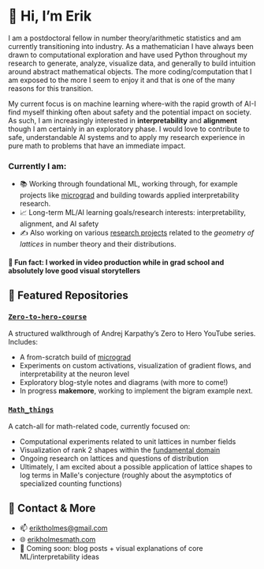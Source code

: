 # 👋 Hi, I’m Erik

I am a postdoctoral fellow in number theory/arithmetic statistics and am currently transitioning into industry. As a mathematician I have always been drawn to computational exploration and have used Python throughout my research to generate, analyze, visualize data, and generally to build intuition around abstract mathematical objects. The more coding/computation that I am exposed to the more I seem to enjoy it and that is one of the many reasons for this transition. 

My current focus is on machine learning where-with the rapid growth of AI-I find myself thinking often about safety and the potential impact on society. As such, I am increasingly interested in **interpretability** and **alignment** though I am certainly in an exploratory phase. I would love to contribute to safe, understandable AI systems and to apply my research experience in pure math to problems that have an immediate impact. 

### Currently I am:
- 📚 Working through foundational ML, working through, for example projects like [micrograd](https://github.com/eriktholmes/Zero-to-hero-course/tree/main/episode-1/micrograd) and building towards applied interpretability research.
- 📈 Long-term ML/AI learning goals/research interests: interpretability, alignment, and AI safety
- ✍️ Also working on various [research projects](https://erikholmesmath.com/research.htm) related to the *geometry of lattices* in number theory and their distributions.

#### 🎥 Fun fact: I worked in video production while in grad school and absolutely love good visual storytellers



## 📌 Featured Repositories

### [`Zero-to-hero-course`](https://github.com/eriktholmes/Zero-to-hero-course)
A structured walkthrough of Andrej Karpathy’s Zero to Hero YouTube series. Includes:
- A from-scratch build of [micrograd](https://github.com/eriktholmes/Zero-to-hero-course/tree/main/episode-1/micrograd)
- Experiments on custom activations, visualization of gradient flows, and interpretability at the neuron level
- Exploratory blog-style notes and diagrams (with more to come!)
- In progress **makemore**, working to implement the bigram example next.

### [`Math_things`](https://github.com/eriktholmes/math_things)
A catch-all for math-related code, currently focused on:
- Computational experiments related to unit lattices in number fields
- Visualization of rank 2 shapes within the [fundamental domain](/Math_things/unit_shapes/FD_domain.png)
- Ongoing research on lattices and questions of distribution
- Ultimately, I am excited about a possible application of lattice shapes to log terms in Malle's conjecture (roughly about the asymptotics of specialized counting functions)





## 🔗 Contact & More
- 📫 eriktholmes@gmail.com
- 🌐 [erikholmesmath.com](https://erikholmesmath.com)
- 🧠 Coming soon: blog posts + visual explanations of core ML/interpretability ideas


<!---
eriktholmes/eriktholmes is a ✨ special ✨ repository because its `README.md` (this file) appears on your GitHub profile.
You can click the Preview link to take a look at your changes.
--->
